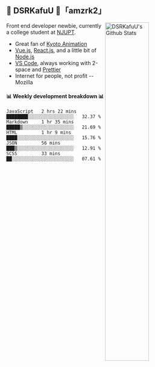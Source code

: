 ## 🍥 DSRKafuU 🍥「amzrk2」

<img align="right" alt="DSRKafuU's Github Stats" width="48%" src="https://github-readme-stats.vercel.app/api?username=amzrk2&count_private=true&show_icons=true&title_color=7793cc&icon_color=7793cc&text_color=595858&bg_color=ffffff" />

Front end developer newbie, currently a college student at [NJUPT](https://www.njupt.edu.cn).

- Great fan of [Kyoto Animation](https://www.kyotoanimation.co.jp)
- [Vue.js](https://vuejs.org), [React.js](https://reactjs.org), and a little bit of [Node.js](https://nodejs.org)
- [VS Code](https://code.visualstudio.com), always working with 2-space and [Prettier](https://prettier.io)
- Internet for people, not profit -- Mozilla

#### :bar_chart: Weekly development breakdown :bar_chart:

<!--START_SECTION:waka-->
```text
JavaScript   2 hrs 22 mins   ████████░░░░░░░░░░░░░░░░░   32.37 % 
Markdown     1 hr 35 mins    █████▒░░░░░░░░░░░░░░░░░░░   21.69 % 
HTML         1 hr 9 mins     ████░░░░░░░░░░░░░░░░░░░░░   15.76 % 
JSON         56 mins         ███▒░░░░░░░░░░░░░░░░░░░░░   12.91 % 
SCSS         33 mins         ██░░░░░░░░░░░░░░░░░░░░░░░   07.61 % 
```
<!--END_SECTION:waka-->
